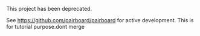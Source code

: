This project has been deprecated.

See https://github.com/pairboard/pairboard for active development.
This is for tutorial purpose.dont merge